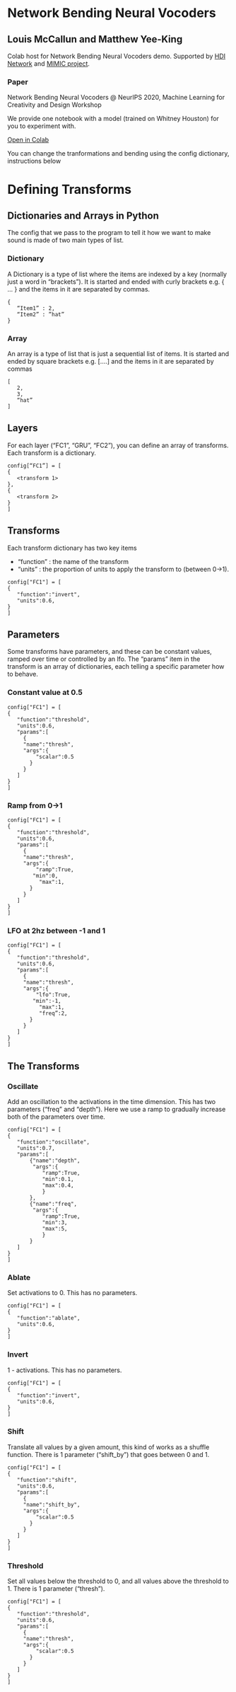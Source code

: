 # Network Bending Neural Vocoders
## Louis McCallun and Matthew Yee-King
Colab host for Network Bending Neural Vocoders demo. Supported by [HDI Network](https://hdi-network.org/) and [MIMIC project](https://mimicproject.com/).

### Paper
Network Bending Neural Vocoders @ NeurIPS 2020, Machine Learning for Creativity and Design Workshop 

We provide one notebook with a model (trained on Whitney Houston) for you to experiment with.

[Open in Colab](https://colab.research.google.com/github/Louismac/network-bending/blob/main/NetworkBending.ipynb)

You can change the tranformations and bending using the config dictionary, instructions below

# Defining Transforms 
## Dictionaries and Arrays in Python
The config that we pass to the program to tell it how we want to make sound is made of two main types of list. 

### Dictionary 
A Dictionary is a type of list where the items are indexed by a key (normally just a word in “brackets”). It is started and ended with curly brackets e.g. { … } and the items in it are separated by commas. 
```
{
   “Item1” : 2,
   “Item2” : ”hat”
}
```
### Array 
An array is a type of list that is just a sequential list of items. It is started and ended by square brackets e.g. [....] and the items in it are separated by commas 
```
[
   2,
   3,
   “hat”
]
```

## Layers 
For each layer (“FC1”, “GRU”, “FC2”), you can define an array of transforms. Each transform is a dictionary. 

```
config[“FC1”] = [
{
   <transform 1>
},
{
   <transform 2>
}
]
```

## Transforms
Each transform dictionary has two key items 
- “function” : the name of the transform
- “units” :  the proportion of units to apply the transform to (between 0->1). 

```
config["FC1"] = [
{
   "function":"invert",
   "units":0.6,
}
]
```

## Parameters
Some transforms have parameters, and these can be constant values, ramped over time or controlled by an lfo. The “params” item in the transform is an array of dictionaries, each telling a specific parameter how to behave.

### Constant value at 0.5
```
config["FC1"] = [
{
   "function":"threshold",
   "units":0.6,
   "params":[
     {
     "name":"thresh",
     "args":{
         "scalar":0.5
       }
     }
   ]
}
]
```
### Ramp from 0->1
```
config["FC1"] = [
{
   "function":"threshold",
   "units":0.6,
   "params":[
     {
     "name":"thresh",
     "args":{
         "ramp":True,
        "min":0,
          "max":1,
       }
     }
   ]
}
]
```

### LFO at 2hz between -1 and 1
```
config["FC1"] = [
{
   "function":"threshold",
   "units":0.6,
   "params":[
     {
     "name":"thresh",
     "args":{
         "lfo":True,
        "min":-1,
          "max":1,
          "freq”:2,  
       }
     }
   ]
}
]
```

## The Transforms 
### Oscillate 
Add an oscillation to the activations in the time dimension. This has two parameters (“freq” and “depth”). Here we use a ramp to gradually increase both of the parameters over time.
```
config["FC1"] = [
{
   "function":"oscillate",
   "units":0.7,
   "params":[
       {"name":"depth",
        "args":{
           "ramp":True,
           "min":0.1,
           "max":0.4,
           }
       },
       {"name":"freq",
        "args":{
           "ramp":True,
           "min":3,
           "max":5,
           }
       }
   ]
}
]
```

### Ablate
Set activations to 0. This has no parameters.
```
config["FC1"] = [
{
   "function":"ablate",
   "units":0.6,
}
]
```

### Invert
1 - activations. This has no parameters.
```
config["FC1"] = [
{
   "function":"invert",
   "units":0.6,
}
]
```

### Shift
Translate all values by a given amount, this kind of works as a shuffle function. There is 1 parameter (“shift_by”) that goes between 0 and 1.
```
config["FC1"] = [
{
   "function":"shift",
   "units":0.6,
   "params":[
     {
     "name":"shift_by",
     "args":{
         "scalar":0.5
       }
     }
   ]
}
]
```

### Threshold
Set all values below the threshold to 0, and all values above the threshold to 1. There is 1 parameter (“thresh”).
``` 
config["FC1"] = [
{
   "function":"threshold",
   "units":0.6,
   "params":[
     {
     "name":"thresh",
     "args":{
         "scalar":0.5
       }
     }
   ]
}
]
```

